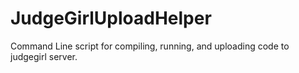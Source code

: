 # JudgeGirlUploadHelper
Command Line script for compiling, running, and uploading code to judgegirl server.
